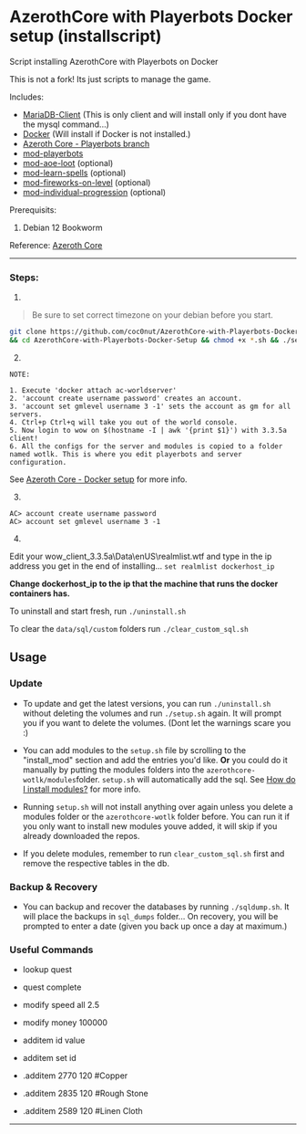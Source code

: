 # AzerothCore with Playerbots Docker setup (installscript)

Script installing AzerothCore with Playerbots on Docker

This is not a fork! Its just scripts to manage the game.

Includes:
- [MariaDB-Client]() (This is only client and will install only if you dont have the mysql command...)
- [Docker](https://docker.com) (Will install if Docker is not installed.)
- [Azeroth Core - Playerbots branch](https://github.com/liyunfan1223/azerothcore-wotlk.git)
- [mod-playerbots](https://github.com/liyunfan1223/mod-playerbots)
- [mod-aoe-loot](https://github.com/azerothcore/mod-aoe-loot) (optional)
- [mod-learn-spells](https://github.com/noisiver/mod-learn-spells) (optional)
- [mod-fireworks-on-level](https://github.com/azerothcore/mod-fireworks-on-level.git) (optional)
- [mod-individual-progression](https://github.com/ZhengPeiRu21/mod-individual-progression.git) (optional)

Prerequisits: 
  1. Debian 12 Bookworm


Reference:
[Azeroth Core](https://www.azerothcore.org/wiki/home)

---

### Steps:

1.
> Be sure to set correct timezone on your debian before you start.
 ```bash
 git clone https://github.com/coc0nut/AzerothCore-with-Playerbots-Docker-Setup.git \
 && cd AzerothCore-with-Playerbots-Docker-Setup && chmod +x *.sh && ./setup.sh
 ```

2. 
```
NOTE:

1. Execute 'docker attach ac-worldserver'
2. 'account create username password' creates an account.
3. 'account set gmlevel username 3 -1' sets the account as gm for all servers.
4. Ctrl+p Ctrl+q will take you out of the world console.
5. Now login to wow on $(hostname -I | awk '{print $1}') with 3.3.5a client!
6. All the configs for the server and modules is copied to a folder named wotlk. This is where you edit playerbots and server configuration.
```
See [Azeroth Core - Docker setup](https://www.azerothcore.org/wiki/install-with-docker) for more info.

3.
```shell
AC> account create username password
AC> account set gmlevel username 3 -1
```

4.
Edit your wow_client_3.3.5a\Data\enUS\realmlist.wtf and type in the ip address you get in the end of installing...
`set realmlist dockerhost_ip`

**Change dockerhost_ip to the ip that the machine that runs the docker containers has.**

To uninstall and start fresh, run `./uninstall.sh`

To clear the `data/sql/custom` folders run `./clear_custom_sql.sh`

## Usage

### Update

- To update and get the latest versions, you can run `./uninstall.sh` without deleting the volumes and run `./setup.sh` again.
It will prompt you if you want to delete the volumes. (Dont let the warnings scare you :)

- You can add modules to the `setup.sh` file by scrolling to the "install_mod" section and add the entries you'd like. **Or** you could do it manually by putting the modules folders into the `azerothcore-wotlk/modules`folder. `setup.sh` will automatically add the sql. See [How do I install modules?](https://www.azerothcore.org/wiki/install-with-docker#how-do-i-install-modules) for more info.

- Running `setup.sh` will not install anything over again unless you delete a modules folder or the `azerothcore-wotlk` folder before. You can run it if you only want to install new modules youve added, it will skip if you already downloaded the repos.

- If you delete modules, remember to run `clear_custom_sql.sh` first and remove the respective tables in the db.

### Backup & Recovery

- You can backup and recover the databases by running `./sqldump.sh`. It will place the backups in `sql_dumps` folder... On recovery, you will be prompted to enter a date (given you back up once a day at maximum.)

### Useful Commands
* lookup quest <name>
* quest complete <id>
* modify speed all 2.5
* modify money 100000

* additem id value
* additem set id
* .additem 2770 120 #Copper
* .additem 2835 120 #Rough Stone
* .additem 2589 120 #Linen Cloth

---                                                                                                             
